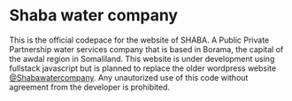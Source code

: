 # Shaba water company

This is the official codepace for the website of SHABA. A Public Private Partnership water services company that is based in Borama, the capital of the awdal region in Somaliland. This website is under development using fullstack javascript but is planned to replace the older wordpress website [@Shabawatercompany](https://shabawatercompany.com/). Any unautorized use of this code without agreement from the developer is prohibited.

